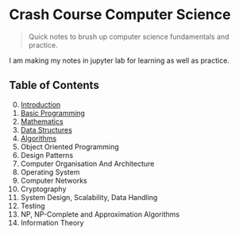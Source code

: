 # Crash Course Computer Science

> Quick notes to brush up computer science fundamentals and practice.

I am making my notes in jupyter lab for learning as well as practice.

## Table of Contents

0. [Introduction](00-introduction/README.md)
1. [Basic Programming](01-basic-programming/README.md)
2. [Mathematics](02-mathematics/README.md)
3. [Data Structures](03-data-structures/README.md)
4. [Algorithms](04-algorithms/README.md)
5. Object Oriented Programming
6. Design Patterns
7. Computer Organisation And Architecture
8. Operating System
9. Computer Networks
10. Cryptography
11. System Design, Scalability, Data Handling
12. Testing
13. NP, NP-Complete and Approximation Algorithms
14. Information Theory
